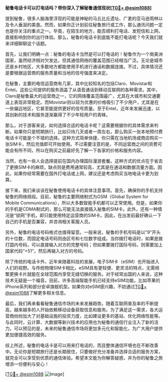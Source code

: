**秘鲁电话卡可以打电话吗？带你深入了解秘鲁通信现状[[TG💪+ @esim1088](https://t.me/s/esim1088)]**

提到秘鲁，很多人脑海里浮现的可能是神秘的马丘比丘遗址、广袤的亚马逊雨林以及令人垂涎的美食。然而，如果你正计划前往秘鲁旅行或工作，那么通讯问题一定也是你关注的重点之一。毕竟，在陌生的地方，能否顺利打电话、发短信和上网，直接影响到你的出行体验。那么，秘鲁的电话卡到底能不能打电话呢？今天我们就来详细聊聊这个话题。

首先，让我们明确一点：秘鲁的电话卡当然是可以打电话的！秘鲁作为一个南美洲国家，虽然经济相对欠发达，但其通信网络的覆盖范围已经相当广泛。无论是城市还是乡村地区，大多数地方都能使用手机进行通话和数据连接。不过，具体情况还是要根据运营商的服务质量和当地的信号强度来决定。

在秘鲁，主要的电信运营商有几家，其中比较知名的包括Claro、Movistar和Entel。这些公司提供的服务涵盖了从语音通话到移动互联网的各种需求。其中，Claro是秘鲁最大的运营商之一，它的网络覆盖范围最广，尤其在大城市和交通要道上表现非常稳定。而Movistar则以较为优惠的价格吸引了不少用户，尤其是在一些偏远地区，它甚至能提供更好的信号质量。至于Entel，近年来发展迅速，以其创新的技术和服务逐渐赢得了不少年轻用户的青睐。

那么，对于游客来说，如何选择合适的电话卡呢？这需要根据你的具体需求来判断。如果你只是短期旅行，比如只待几天或者一周左右，那么购买一张本地预付费电话卡可能是个不错的选择。这种方式简单快捷，你只需在当地机场或商店购买一张SIM卡，然后充值即可开始使用。不过需要注意的是，不同运营商之间的资费可能会有所不同，所以在购买之前最好先了解一下各家的价格和服务内容。

当然，也有一些人会选择提前在国内办理国际漫游套餐。这种方式的优点在于省去了更换SIM卡的麻烦，缺点则是费用通常较高，尤其是在通话和数据流量方面。因此，如果你经常需要在国外打电话或上网，建议还是考虑购买当地电话卡更为划算。

接下来，我们来谈谈在秘鲁使用电话卡的具体注意事项。首先，确保你的手机支持秘鲁的网络频段。目前，秘鲁的主要网络制式为GSM（Global System for Mobile Communications），所以大多数智能手机都可以正常使用。但是，如果你的手机是CDMA制式的，那么可能无法直接插入秘鲁的SIM卡。此外，还有一种情况是“锁网”手机，即只能使用特定运营商的SIM卡。因此，在出发前最好确认一下自己的手机是否兼容，并咨询相关客服人员。

另外，秘鲁的电话号码格式也值得留意。一般来说，秘鲁的手机号码是以“9”开头的十位数，而固定电话号码则由区号和七位数字组成。当你拨打电话时，如果是拨打国内号码，可以直接输入对方的完整号码；但如果要拨打国际号码，则需要加上国家代码“+51”，然后再输入对方的号码。

除了传统的电话卡外，近年来随着科技的发展，电子SIM卡（eSIM）也开始进入人们的视野。与传统物理SIM卡相比，eSIM具有更轻便、更灵活的特点，无需频繁更换卡片就能在全球范围内享受无缝切换的服务。对于经常出国的人来说，这种技术无疑是一个福音。目前，许多高端智能手机已经支持eSIM功能，比如苹果的iPhone系列和部分安卓旗舰机型。如果你对eSIM感兴趣，不妨通过[TG💪+ @esim1088](https://t.me/s/esim1088)了解更多相关信息。

最后，我们再来看看秘鲁通信市场的未来发展趋势。随着互联网普及率的不断提高，越来越多的人开始依赖移动设备获取信息和服务。为了满足这一需求，各大运营商纷纷加大了对基础设施的投资力度，比如建设更多的基站、优化网络性能等。与此同时，云计算、大数据等新兴技术的应用也为秘鲁的通信行业注入了新的活力。可以预见的是，未来的秘鲁通信市场将更加多元化和智能化，为广大用户提供更加便捷高效的服务。

综上所述，秘鲁的电话卡是可以用来打电话的，而且整体通信环境也在不断改善中。无论你是短期旅行还是长期居住，只要做好充分准备并选择合适的服务方案，就完全可以享受到优质的通信体验。希望本文能为你解答疑惑，并为你的秘鲁之旅增添一份便利与安心！

[[TG💪+ @esim1088](https://t.me/s/esim1088) ![Image](https://i.postimg.cc/4NQfJmqS/Snipaste-2025-05-13-00-14-12.png)]